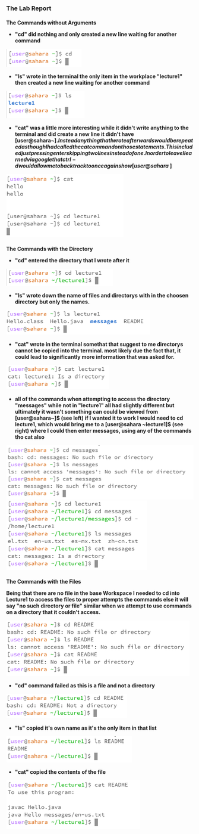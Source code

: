
**<h3>The Lab Report**


**<h4>The Commands without Arguments**

- "cd" did nothing and only created a new line waiting for another command

![Image](No_Argument_cd.png)

- "ls" wrote in the terminal the only item in the workplace "lecture1" then created a new line waiting for another command

![Image](No_Argument_ls.png)

- "cat" was a little more interesting while it didn't write anything to the terminal and did create a new line it didn't have [user@sahara~]$. Instead anything that I wrote afterwards would be repeated as though I had called the cat command on those statements. This included just pressing enter skipping two lines instead of one. In order to leave I learned via google that ctrl-d would allow me to back track to once again show [user@sahara~]$

![Image](No_Argument_cat.png)


**<h4>The Commands with the Directory**

- "cd" entered the directory that I wrote after it
  
![Image](Directory_cd.png)


- "ls" wrote down the name of files and directorys with in the choosen directory but only the names.
  
![Image](Directory_ls_lecture1.png) 

- "cat" wrote in the terminal somethat that suggest to me directorys cannot be copied into the terminal. most likely due the fact that, it could lead to significantly more information that was asked for.

![Image](Directory_cat_lecture1.png)

- all of the commands when attempting to access the directory "messages" while not in "lecture1" all had slightly different but ultimately it wasn't something can could be viewed from [user@sahara~]$ (see left) if I wanted it to work I would need to cd lecture1, which would bring me to a [user@sahara ~lecture1]$ (see right) where I could then enter messages, using any of the commands tho cat also

![Image](Directory_All_messages_lecture1Closed.png) ![Image](Directory_All_messages_lecture1Open.png)



**<h4>The Commands with the Files**

Being that there are no file in the base Workspace I needed to cd into Lecture1 to access the files to proper attempts the commands else it will say "no such directory or file" similar when we attempt to use commands on a directory that it couldn't access.

![Images](File_All_Error.png)

- "cd" command failed as this is a file and not a directory
  
![Image](File_cd.png)


- "ls" copied it's own name as it's the only item in that list
  
![Image](File_ls.png) 

- "cat" copied the contents of the file

![Image](File_cat.png)





